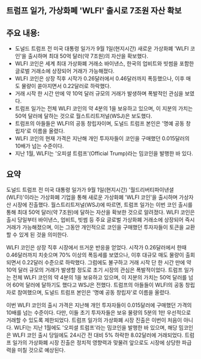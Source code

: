 ## 트럼프 일가, 가상화폐 'WLFI' 출시로 7조원 자산 확보

## 주요 내용:
*   도널드 트럼프 전 미국 대통령 일가가 9월 1일(현지시간) 새로운 가상화폐 'WLFI 코인'을 출시하며 최대 50억 달러(약 7조원)의 자산을 확보했다.
*   WLFI 코인은 세계 최대 가상화폐 거래소 바이낸스, 한국의 업비트와 빗썸을 포함한 글로벌 거래소에 상장되어 거래가 가능해졌다.
*   WLFI 코인은 상장 직후 시작가 0.26달러에서 0.46달러까지 폭등했으나, 이후 매도 물량이 쏟아지면서 0.22달러로 하락했다.
*   거래 시작 한 시간 만에 약 10억 달러 규모의 거래가 발생하며 폭발적인 관심을 보였다.
*   트럼프 일가는 전체 WLFI 코인의 약 4분의 1을 보유하고 있으며, 이 지분의 가치는 50억 달러에 달하는 것으로 월스트리트저널(WSJ)은 보도했다.
*   트럼프의 아들들은 WLFI의 공동 창립자이며, 도널드 트럼프 본인은 '명예 공동 창립자'로 이름을 올렸다.
*   WLFI 코인의 현재 가격은 지난해 개인 투자자들이 코인을 구매했던 0.015달러의 10배가 넘는 수준이다.
*   지난 1월, WLFI는 '오피셜 트럼프'(Official Trump)라는 밈코인을 발행한 바 있다.

## 요약

도널드 트럼프 전 미국 대통령 일가가 9월 1일(현지시간) '월드리버티파이낸셜(WLFI)'이라는 가상화폐 기업을 통해 새로운 가상화폐 'WLFI 코인'을 출시하며 가상자산 시장에 진출했다. 월스트리트저널(WSJ)에 따르면, 트럼프 일가는 이번 코인 출시를 통해 최대 50억 달러(약 7조원)에 달하는 자산을 확보한 것으로 알려졌다. WLFI 코인은 출시 당일부터 바이낸스, 업비트, 빗썸 등 주요 글로벌 가상화폐 거래소에 상장되어 즉시 거래가 가능해졌으며, 이는 그동안 개인적으로 코인을 구매했던 투자자들이 토큰을 교환할 수 있게 된 것을 의미한다.

WLFI 코인은 상장 직후 시장에서 뜨거운 반응을 얻었다. 시작가 0.26달러에서 한때 0.46달러까지 치솟으며 70% 이상의 폭등세를 보였으나, 이후 대규모 매도 물량이 출회되면서 0.22달러 수준으로 하락했다. 그럼에도 불구하고 거래 시작 단 한 시간 만에 약 10억 달러 규모의 거래가 발생할 정도로 초기 시장의 관심은 폭발적이었다. 트럼프 일가는 전체 WLFI 코인의 약 4분의 1을 보유하고 있으며, 이 지분의 가치는 50억 달러를 넘어 60억 달러에 달하기도 했다고 WSJ은 전했다. 트럼프의 아들들이 WLFI의 공동 창립자로 참여했으며, 도널드 트럼프 본인은 '명예 공동 창립자'로 이름을 올렸다.

이번 WLFI 코인의 출시 가격은 지난해 개인 투자자들이 0.015달러에 구매했던 가격의 10배를 넘는 수준이다. 다만, 이들 초기 투자자들은 보유 물량의 5분의 1만 우선적으로 거래할 수 있도록 제한되었다. 트럼프 일가의 가상화폐 시장 진출은 이번이 처음이 아니다. WLFI는 지난 1월에도 '오피셜 트럼프'라는 밈코인을 발행한 바 있으며, 해당 밈코인은 WLFI 코인 출시 당일에도 24시간 전 대비 5% 하락한 8.02달러에 거래되었다. 트럼프 일가의 가상화폐 시장 진출은 정치적 영향력과 맞물려 앞으로도 시장에 상당한 파급력을 미칠 것으로 예상된다.